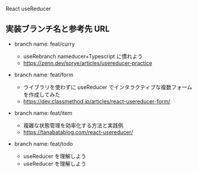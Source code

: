 React useReducer

## 実装ブランチ名と参考先 URL

- branch name: feat/curry

  - useRebranch nameducer+Typescript に慣れよう
  - https://zenn.dev/sorye/articles/usereducer-practice

- branch name: feat/form

  - ライブラリを使わずに useReducer でインタラクティブな複数フォームを作成してみた
  - https://dev.classmethod.jp/articles/react-usereducer-form/

- branch name: feat/item

  - 複雑な状態管理を効率化する方法と実践例
  - https://tanabatablog.com/react-usereducer/

- branch name: feat/todo
  - useReducer を理解しよう
  - useReducer を理解しよう
